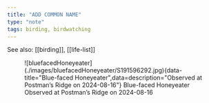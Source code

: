 ```yaml
---
title: "ADD COMMON NAME"
type: "note"
tags: birding, birdwatching
---
```


See also: [[birding]], [[life-list]]


<figure markdown>
  ![bluefacedHoneyeater](./images/bluefacedHoneyeater/S191596292.jpg){data-title="Blue-faced Honeyeater",data=description="Observed at Postman’s Ridge on 2024-08-16"}
  <caption>Blue-faced Honeyeater<br />Observed at Postman’s Ridge on 2024-08-16</caption>
</figure>
